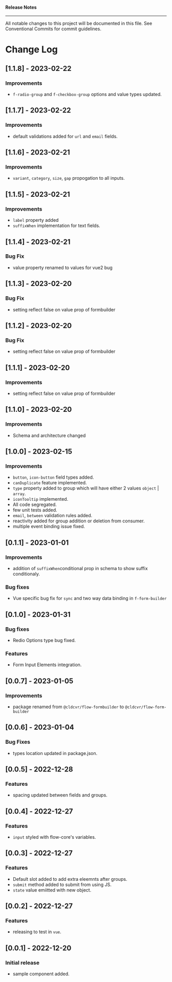 <h4 class="margin-btm-8">Release Notes</h4>
<hr class="margin-btm-32" />
<p class="margin-btm-24">All notable changes to this project will be documented in this file. See <a>Conventional Commits</a> for commit guidelines. </p>

# Change Log

## [1.1.8] - 2023-02-22

### Improvements

- `f-radio-group` and `f-checkbox-group` options and value types updated.
## [1.1.7] - 2023-02-22

### Improvements

- default validations added for `url` and `email` fields.
## [1.1.6] - 2023-02-21

### Improvements

- `variant`, `category`, `size`, `gap` propogation to all inputs.
## [1.1.5] - 2023-02-21

### Improvements

- `label` property added
- `suffixWhen` implementation for text fields.
## [1.1.4] - 2023-02-21

### Bug Fix

- value property renamed to values for vue2 bug
## [1.1.3] - 2023-02-20

### Bug Fix

- setting reflect false on value prop of formbuilder

## [1.1.2] - 2023-02-20

### Bug Fix

- setting reflect false on value prop of formbuilder
## [1.1.1] - 2023-02-20

### Improvements

- setting reflect false on value prop of formbuilder

## [1.1.0] - 2023-02-20

### Improvements

- Schema and architecture changed
## [1.0.0] - 2023-02-15

### Improvements

- `button`, `icon-button` field types added.
- `canDuplicate` feature implemented.
- `type` property added to group which will have either 2 values `object` | `array`.
- `iconTooltip` implemented.
- All code segregated.
- few unit tests added.
- `email`, `between` validation rules added.
- reactivity added for group addition or deletion from consumer.
- multiple event binding issue fixed.

## [0.1.1] - 2023-01-01

### Improvements

- addition of `suffixWhen`conditional prop in schema to show suffix conditionaly.

### Bug fixes

- Vue specific bug fix for `sync` and two way data binding in `f-form-builder`

## [0.1.0] - 2023-01-31

### Bug fixes

- Redio Options type bug fixed.

### Features

- Form Input Elements integration.

## [0.0.7] - 2023-01-05

### Improvements

- package renamed from `@cldcvr/flow-formbuilder` to `@cldcvr/flow-form-builder`

## [0.0.6] - 2023-01-04

### Bug Fixes

- types location updated in package.json.

## [0.0.5] - 2022-12-28

### Features

- spacing updated between fields and groups.

## [0.0.4] - 2022-12-27

### Features

- `input` styled with flow-core's variables.

## [0.0.3] - 2022-12-27

### Features

- Default slot added to add extra eleemnts after groups.
- `submit` method added to submit from using JS.
- `state` value emiitted with new object.

## [0.0.2] - 2022-12-27

### Features

- releasing to test in `vue`.

## [0.0.1] - 2022-12-20

### Initial release

- sample component added.
